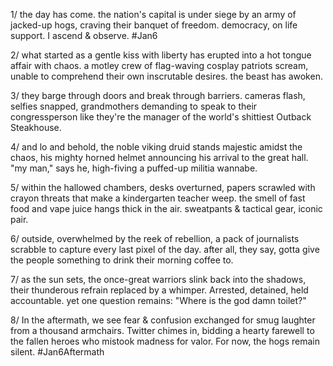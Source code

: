 1/ the day has come. the nation's capital is under siege by an army of jacked-up hogs, craving their banquet of freedom. democracy, on life support. I ascend & observe. #Jan6

2/ what started as a gentle kiss with liberty has erupted into a hot tongue affair with chaos. a motley crew of flag-waving cosplay patriots scream, unable to comprehend their own inscrutable desires. the beast has awoken.

3/ they barge through doors and break through barriers. cameras flash, selfies snapped, grandmothers demanding to speak to their congressperson like they're the manager of the world's shittiest Outback Steakhouse.

4/ and lo and behold, the noble viking druid stands majestic amidst the chaos, his mighty horned helmet announcing his arrival to the great hall. "my man," says he, high-fiving a puffed-up militia wannabe.

5/ within the hallowed chambers, desks overturned, papers scrawled with crayon threats that make a kindergarten teacher weep. the smell of fast food and vape juice hangs thick in the air. sweatpants & tactical gear, iconic pair.

6/ outside, overwhelmed by the reek of rebellion, a pack of journalists scrabble to capture every last pixel of the day. after all, they say, gotta give the people something to drink their morning coffee to.

7/ as the sun sets, the once-great warriors slink back into the shadows, their thunderous refrain replaced by a whimper. Arrested, detained, held accountable. yet one question remains: "Where is the god damn toilet?"

8/ In the aftermath, we see fear & confusion exchanged for smug laughter from a thousand armchairs. Twitter chimes in, bidding a hearty farewell to the fallen heroes who mistook madness for valor. For now, the hogs remain silent. #Jan6Aftermath
